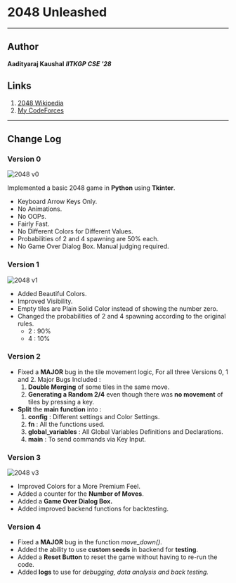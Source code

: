 # 2048 Unleashed
***

## Author

**Aadityaraj Kaushal**
**_IITKGP CSE '28_**

## Links

1. [2048 Wikipedia](https://en.wikipedia.org/wiki/2048_(video_game))
2. [My CodeForces](https://codeforces.com/profile/aadityarajK1)

*** 

## Change Log

### Version 0

![2048 v0](https://drive.google.com/uc?export=view&id=1PSxOJa9RioHAYHr1KpJacEwTtgW9bG-J)

Implemented a basic 2048 game in **Python** using **Tkinter**.
- Keyboard Arrow Keys Only.
- No Animations.
- No OOPs.
- Fairly Fast.
- No Different Colors for Different Values.
- Probabilities of 2 and 4 spawning are 50% each.
- No Game Over Dialog Box. Manual judging required.

### Version 1
![2048 v1](https://drive.google.com/uc?export=view&id=1vA2pXsEhnMTToTJd4FmtTfOVERgxbB37)

- Added Beautiful Colors.
- Improved Visibility.
- Empty tiles are Plain Solid Color instead of showing the number zero.
- Changed the probabilities of 2 and 4 spawning according to the original rules.
    - 2 : 90%
    - 4 : 10%

### Version 2
- Fixed a __MAJOR__ bug in the tile movement logic, For all three Versions 0, 1 and 2.
Major Bugs Included :
    1. __Double Merging__ of some tiles in the same move.
    2. __Generating a Random 2/4__ even though there was __no movement__ of tiles by pressing a key.
- __Split__ the __main function__ into :
    1. __config__ : Different settings and Color Settings.
    2. __fn__ : All the functions used.
    3. __global_variables__ : All Global Variables Definitions and Declarations.
    3. __main__ : To send commands via Key Input.

### Version 3
![2048 v3](https://drive.google.com/uc?export=view&id=1kcMpqkh1m77a2D2l3eWkV3ECGs1RtskI)

- Improved Colors for a More Premium Feel.
- Added a counter for the __Number of Moves__.
- Added a __Game Over Dialog Box.__
- Added improved backend functions for backtesting.

### Version 4
- Fixed a __MAJOR__ bug in the function _move_down()_.
- Added the ability to use __custom seeds__ in backend for __testing__.
- Added a __Reset Button__ to reset the game without having to re-run the code.
- Added __logs__ to use for _debugging, data analysis and back testing._

